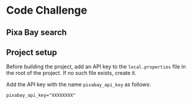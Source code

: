 # Code Challenge
## Pixa Bay search

## Project setup
Before building the project, add an API key to the `local.properties` file in the root of the project.
If no such file exists, create it.

Add the API key with the name `pixabay_api_key` as follows:

```
pixabay_api_key="XXXXXXXX"
```

